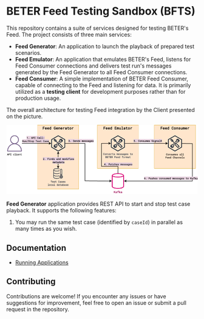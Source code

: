 # BETER Feed Testing Sandbox (BFTS)

This repository contains a suite of services designed for testing BETER's Feed. The project consists of three main
services:

- **Feed Generator**: An application to launch the playback of prepared test scenarios.
- **Feed Emulator**: An application that emulates BETER's Feed, listens for Feed Consumer connections and delivers
test run's messages generated by the Feed Generator to all Feed Consumer connections.
- **Feed Consumer**: A simple implementation of BETER Feed Consumer, capable of connecting to the Feed and listening
for data. It is primarily utilized as a **testing client** for development purposes rather than for production usage.

The overall architecture for testing Feed integration by the Client presented on the picture.

![BFTS Testing Flow](./doc/img/bfts-architecture-testing-flow.png)

**Feed Generator** application provides REST API to start and stop test case playback. It supports the following features:
1. You may run the same test case (identified by `caseId`) in parallel as many times as you wish.

## Documentation

- [Running Applications](doc/RUNNING_APPS.md)

## Contributing
Contributions are welcome! If you encounter any issues or have suggestions for improvement, feel free to open an issue
or submit a pull request in the repository.
